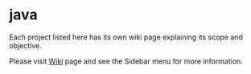 # java

Each project listed here has its own wiki page explaining its scope and objective. 

Please visit [Wiki](https://github.com/fdanismaz/java/wiki) page and see the Sidebar menu for more information.
